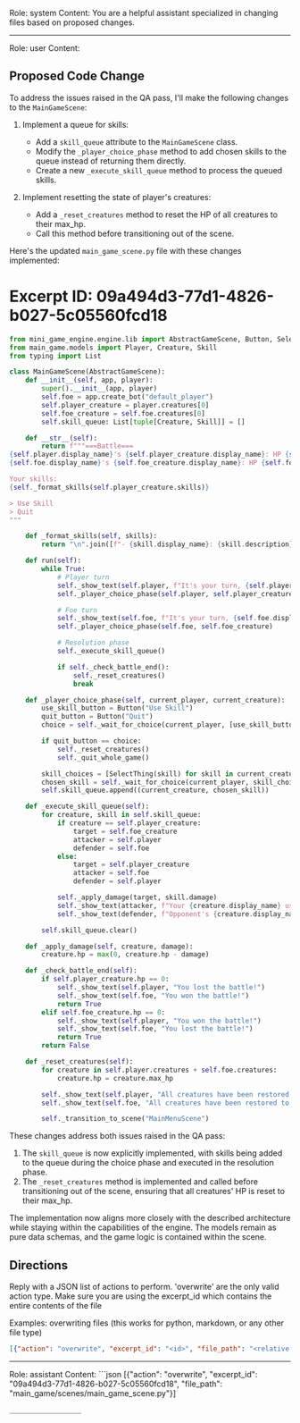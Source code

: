 Role: system
Content: You are a helpful assistant specialized in changing files based on proposed changes.
__________________
Role: user
Content: 
## Proposed Code Change
To address the issues raised in the QA pass, I'll make the following changes to the `MainGameScene`:

1. Implement a queue for skills:
   - Add a `skill_queue` attribute to the `MainGameScene` class.
   - Modify the `_player_choice_phase` method to add chosen skills to the queue instead of returning them directly.
   - Create a new `_execute_skill_queue` method to process the queued skills.

2. Implement resetting the state of player's creatures:
   - Add a `_reset_creatures` method to reset the HP of all creatures to their max_hp.
   - Call this method before transitioning out of the scene.

Here's the updated `main_game_scene.py` file with these changes implemented:

# Excerpt ID: 09a494d3-77d1-4826-b027-5c05560fcd18
```python main_game/scenes/main_game_scene.py
from mini_game_engine.engine.lib import AbstractGameScene, Button, SelectThing
from main_game.models import Player, Creature, Skill
from typing import List

class MainGameScene(AbstractGameScene):
    def __init__(self, app, player):
        super().__init__(app, player)
        self.foe = app.create_bot("default_player")
        self.player_creature = player.creatures[0]
        self.foe_creature = self.foe.creatures[0]
        self.skill_queue: List[tuple[Creature, Skill]] = []

    def __str__(self):
        return f"""===Battle===
{self.player.display_name}'s {self.player_creature.display_name}: HP {self.player_creature.hp}/{self.player_creature.max_hp}
{self.foe.display_name}'s {self.foe_creature.display_name}: HP {self.foe_creature.hp}/{self.foe_creature.max_hp}

Your skills:
{self._format_skills(self.player_creature.skills)}

> Use Skill
> Quit
"""

    def _format_skills(self, skills):
        return "\n".join([f"- {skill.display_name}: {skill.description}" for skill in skills])

    def run(self):
        while True:
            # Player turn
            self._show_text(self.player, f"It's your turn, {self.player.display_name}!")
            self._player_choice_phase(self.player, self.player_creature)

            # Foe turn
            self._show_text(self.foe, f"It's your turn, {self.foe.display_name}!")
            self._player_choice_phase(self.foe, self.foe_creature)

            # Resolution phase
            self._execute_skill_queue()

            if self._check_battle_end():
                self._reset_creatures()
                break

    def _player_choice_phase(self, current_player, current_creature):
        use_skill_button = Button("Use Skill")
        quit_button = Button("Quit")
        choice = self._wait_for_choice(current_player, [use_skill_button, quit_button])

        if quit_button == choice:
            self._reset_creatures()
            self._quit_whole_game()

        skill_choices = [SelectThing(skill) for skill in current_creature.skills]
        chosen_skill = self._wait_for_choice(current_player, skill_choices).thing
        self.skill_queue.append((current_creature, chosen_skill))

    def _execute_skill_queue(self):
        for creature, skill in self.skill_queue:
            if creature == self.player_creature:
                target = self.foe_creature
                attacker = self.player
                defender = self.foe
            else:
                target = self.player_creature
                attacker = self.foe
                defender = self.player

            self._apply_damage(target, skill.damage)
            self._show_text(attacker, f"Your {creature.display_name} used {skill.display_name}!")
            self._show_text(defender, f"Opponent's {creature.display_name} used {skill.display_name}!")

        self.skill_queue.clear()

    def _apply_damage(self, creature, damage):
        creature.hp = max(0, creature.hp - damage)

    def _check_battle_end(self):
        if self.player_creature.hp == 0:
            self._show_text(self.player, "You lost the battle!")
            self._show_text(self.foe, "You won the battle!")
            return True
        elif self.foe_creature.hp == 0:
            self._show_text(self.player, "You won the battle!")
            self._show_text(self.foe, "You lost the battle!")
            return True
        return False

    def _reset_creatures(self):
        for creature in self.player.creatures + self.foe.creatures:
            creature.hp = creature.max_hp

        self._show_text(self.player, "All creatures have been restored to full health.")
        self._show_text(self.foe, "All creatures have been restored to full health.")

        self._transition_to_scene("MainMenuScene")
```

These changes address both issues raised in the QA pass:

1. The `skill_queue` is now explicitly implemented, with skills being added to the queue during the choice phase and executed in the resolution phase.
2. The `_reset_creatures` method is implemented and called before transitioning out of the scene, ensuring that all creatures' HP is reset to their max_hp.

The implementation now aligns more closely with the described architecture while staying within the capabilities of the engine. The models remain as pure data schemas, and the game logic is contained within the scene.

## Directions
Reply with a JSON list of actions to perform. 'overwrite' are the only valid action type. 
Make sure you are using the excerpt_id which contains the entire contents of the file

Examples:
overwriting files (this works for python, markdown, or any other file type)
```json output_example1
[{"action": "overwrite", "excerpt_id": "<id>", "file_path": "<relative file path>"}]
```

__________________
Role: assistant
Content: ```json
[{"action": "overwrite", "excerpt_id": "09a494d3-77d1-4826-b027-5c05560fcd18", "file_path": "main_game/scenes/main_game_scene.py"}]
```
__________________
